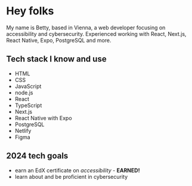 # Hey folks

My name is Betty, based in Vienna, a web developer focusing on accessibility and cybersecurity.
Experienced working with React, Next.js, React Native, Expo, PostgreSQL and more. </br>

## Tech stack I know and use

- HTML
- CSS
- JavaScript
- node.js
- React
- TypeScript
- Next.js
- React Native with Expo
- PostgreSQL
- Netlify
- Figma

## 2024 tech goals

- earn an EdX certificate on <i>accessibility</i> - <b>EARNED!</b>
- learn about and be proficient in cybersecurity
